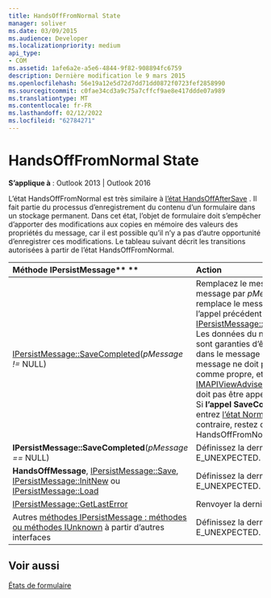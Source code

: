 ```yaml
---
title: HandsOffFromNormal State
manager: soliver
ms.date: 03/09/2015
ms.audience: Developer
ms.localizationpriority: medium
api_type:
- COM
ms.assetid: 1afe6a2e-a5e6-4844-9f82-908894fc6759
description: Dernière modification le 9 mars 2015
ms.openlocfilehash: 56e19a12e5d72d7dd71dd0872f0723fef2858990
ms.sourcegitcommit: c0fae34cd3a9c75a7cffcf9ae8e417ddde07a989
ms.translationtype: MT
ms.contentlocale: fr-FR
ms.lasthandoff: 02/12/2022
ms.locfileid: "62784271"
---
```

# <a name="handsofffromnormal-state"></a>HandsOffFromNormal State

  
  
**S’applique à** : Outlook 2013 | Outlook 2016 
  
L’état HandsOffFromNormal est très similaire à [l’état HandsOffAfterSave](handsoffaftersave-state.md) . Il fait partie du processus d’enregistrement du contenu d’un formulaire dans un stockage permanent. Dans cet état, l’objet de formulaire doit s’empêcher d’apporter des modifications aux copies en mémoire des valeurs des propriétés du message, car il est possible qu’il n’y a pas d’autre opportunité d’enregistrer ces modifications. Le tableau suivant décrit les transitions autorisées à partir de l’état HandsOffFromNormal. 
  
|Méthode IPersistMessage** **|**Action**|**Nouvel état**|
|:-----|:-----|:-----|
|[IPersistMessage::SaveCompleted](ipersistmessage-savecompleted.md)(_pMessage !=_ NULL)  <br/> |Remplacez le message de l’objet de message par  _pMessage_, qui remplace le message révoqué par l’appel précédent à [IPersistMessage::HandsOffMessage](ipersistmessage-handsoffmessage.md). Les données du nouveau message sont garanties d’être identiques à dans le message révoqué. Le message ne doit pas être marqué comme propre, et [IMAPIViewAdviseSink::OnSaved](imapiviewadvisesink-onsaved.md) ne doit pas être appelé après cet appel. Si **l’appel SaveCompleted** réussit, entrez [l’état Normal](normal-state.md) . Dans le cas contraire, restez dans l’état HandsOffFromNormal. |Normal ou HandsOffFromNormal  <br/> |
|**IPersistMessage::SaveCompleted**(_pMessage ==_ NULL)  <br/> |Définissez la dernière erreur sur E_UNEXPECTED. |HandsOffFromNormal  <br/> |
|**HandsOffMessage**, [IPersistMessage::Save](ipersistmessage-save.md), [IPersistMessage::InitNew](ipersistmessage-initnew.md) ou [IPersistMessage::Load](ipersistmessage-load.md) <br/> |Définissez la dernière erreur sur E_UNEXPECTED. |HandsOffFromNormal  <br/> |
|[IPersistMessage::GetLastError](ipersistmessage-getlasterror.md) <br/> |Renvoyer la dernière erreur. |HandsOffFromNormal  <br/> |
|Autres [méthodes IPersistMessage : méthodes ou méthodes IUnknown](ipersistmessageiunknown.md) à partir d’autres interfaces  <br/> |Définissez la dernière erreur sur E_UNEXPECTED. |HandsOffFromNormal  <br/> |
   
## <a name="see-also"></a>Voir aussi



[États de formulaire](form-states.md)

